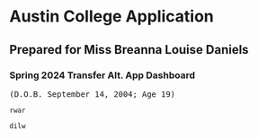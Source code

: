 

<html>

<span>

</span>

<html>

# Austin College Application

## Prepared for Miss Breanna Louise Daniels

### Spring 2024 Transfer Alt. App Dashboard

<pre>(D.O.B. September 14, 2004; Age 19)</pre>

```
rwar

```

``dilw``